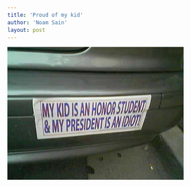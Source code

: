 ```yaml
---
title: 'Proud of my kid'
author: 'Noam Sain'
layout: post
---
```


![Honor student](/assets/2015/2015-07-honor-student.jpg "Proud of my kid")
